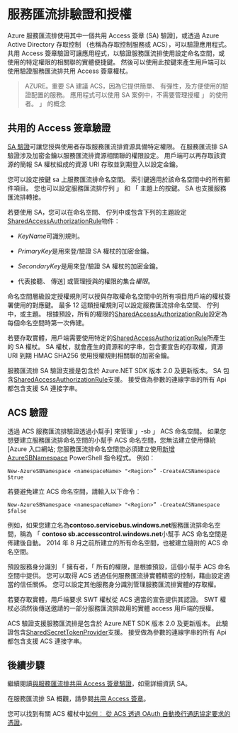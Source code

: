 <properties 
    pageTitle="服務匯流排驗證與授權 |Microsoft Azure"
    description="共用 Access 簽章 (SA) 驗證概觀。"
    services="service-bus"
    documentationCenter="na"
    authors="sethmanheim"
    manager="timlt"
    editor="" />
<tags 
    ms.service="service-bus"
    ms.devlang="na"
    ms.topic="article"
    ms.tgt_pltfrm="na"
    ms.workload="na"
    ms.date="10/03/2016"
    ms.author="sethm" />

# <a name="service-bus-authentication-and-authorization"></a>服務匯流排驗證和授權

Azure 服務匯流排使用其中一個共用 Access 簽章 (SA) 驗證]，或透過 Azure Active Directory 存取控制 （也稱為存取控制服務或 ACS），可以驗證應用程式。 共用 Access 簽章驗證可讓應用程式，以驗證服務匯流排使用設定命名空間，或使用的特定權限的相關聯的實體便捷鍵。 然後可以使用此按鍵來產生用戶端可以使用驗證服務匯流排共用 Access 簽章權杖。

>AZURE。重要 SA 建議 ACS，因為它提供簡單、 有彈性，及方便使用的驗證配置的服務。 應用程式可以使用 SA 案例中，不需要管理授權 」 的使用者。 」 的概念

## <a name="shared-access-signature-authentication"></a>共用的 Access 簽章驗證

[SA 驗證](service-bus-sas-overview.md)可讓您授與使用者存取服務匯流排資源具備特定權限。 在服務匯流排 SA 驗證涉及加密金鑰以服務匯流排資源相關聯的權限設定。 用戶端可以再存取該資源的簡報 SA 權杖組成的資源 URI 存取並到期登入以設定金鑰。

您可以設定按鍵 sa 上服務匯流排命名空間。 索引鍵適用於該命名空間中的所有郵件項目。 您也可以設定服務匯流排佇列 」 和 「 主題上的按鍵。 SA 也支援服務匯流排轉接。

若要使用 SA，您可以在命名空間、 佇列中或包含下列的主題設定[SharedAccessAuthorizationRule](https://msdn.microsoft.com/library/azure/microsoft.servicebus.messaging.sharedaccessauthorizationrule.aspx)物件︰

- *KeyName*可識別規則。

- *PrimaryKey*是用來登/驗證 SA 權杖的加密金鑰。

- *SecondaryKey*是用來登/驗證 SA 權杖的加密金鑰。

- 代表接聽、 傳送] 或管理授與的權限的集合*權限*。

命名空間層級設定授權規則可以授與存取權命名空間中的所有項目用戶端的權杖簽署使用的對應鍵。 最多 12 這類授權規則可以設定服務匯流排命名空間、 佇列中，或主題。 根據預設，所有的權限的[SharedAccessAuthorizationRule](https://msdn.microsoft.com/library/azure/microsoft.servicebus.messaging.sharedaccessauthorizationrule.aspx)設定為每個命名空間時第一次佈建。

若要存取實體，用戶端需要使用特定的[SharedAccessAuthorizationRule](https://msdn.microsoft.com/library/azure/microsoft.servicebus.messaging.sharedaccessauthorizationrule.aspx)所產生的 SA 權杖。 SA 權杖，就會產生的資源和的字串，包含要宣告的存取權，資源 URI 到期 HMAC SHA256 使用授權規則相關聯的加密金鑰。

服務匯流排 SA 驗證支援是包含於 Azure.NET SDK 版本 2.0 及更新版本。 SA 包含[SharedAccessAuthorizationRule](https://msdn.microsoft.com/library/azure/microsoft.servicebus.messaging.sharedaccessauthorizationrule.aspx)支援。 接受做為參數的連線字串的所有 Api 都包含支援 SA 連接字串。

## <a name="acs-authentication"></a>ACS 驗證

透過 ACS 服務匯流排驗證透過小幫手] 來管理 」-sb 」 ACS 命名空間。 如果您想要建立服務匯流排命名空間的小幫手 ACS 命名空間，您無法建立使用傳統 [Azure 入口網站; 您服務匯流排命名空間您必須建立使用[新增 AzureSBNamespace](https://msdn.microsoft.com/library/azure/dn495165.aspx) PowerShell 指令程式。 例如︰

```
New-AzureSBNamespace <namespaceName> "<Region>” -CreateACSNamespace $true
```

若要避免建立 ACS 命名空間，請輸入以下命令︰

```
New-AzureSBNamespace <namespaceName> "<Region>” -CreateACSNamespace $false
```

例如，如果您建立名為**contoso.servicebus.windows.net**服務匯流排命名空間，稱為 「 **contoso sb.accesscontrol.windows.net**小幫手 ACS 命名空間是佈建後自動。 2014 年 8 月之前所建立的所有命名空間，也被建立隨附的 ACS 命名空間。

預設服務身分識別 「 擁有者，「 所有的權限，是根據預設，這個小幫手 ACS 命名空間中提供。 您可以取得 ACS 透過任何服務匯流排實體精密的控制，藉由設定適當的信任關係。 您可以設定其他服務身分識別管理服務匯流排實體的存取權。

若要存取實體，用戶端要求 SWT 權杖從 ACS 適當的宣告提供其認證。 SWT 權杖必須然後傳送邀請的一部分服務匯流排啟用的實體 access 用戶端的授權。

ACS 驗證支援服務匯流排是包含於 Azure.NET SDK 版本 2.0 及更新版本。 此驗證包含[SharedSecretTokenProvider](https://msdn.microsoft.com/library/azure/microsoft.servicebus.sharedsecrettokenprovider.aspx)支援。 接受做為參數的連線字串的所有 Api 都包含支援 ACS 連接字串。

## <a name="next-steps"></a>後續步驟

繼續閱讀[與服務匯流排共用 Access 簽章驗證](service-bus-shared-access-signature-authentication.md)，如需詳細資訊 SA。

在服務匯流排 SA 概觀，請參閱[共用 Access 簽章](service-bus-sas-overview.md)。

您可以找到有關 ACS 權杖中[如何︰ 從 ACS 透過 OAuth 自動換行通訊協定要求的憑證](https://msdn.microsoft.com/library/hh674475.aspx)。



